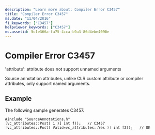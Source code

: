```yaml
---
description: "Learn more about: Compiler Error C3457"
title: "Compiler Error C3457"
ms.date: "11/04/2016"
f1_keywords: ["C3457"]
helpviewer_keywords: ["C3457"]
ms.assetid: 5c1e366a-fa75-4cca-b9a3-86d4ebe4090e
---
```

# Compiler Error C3457

'attribute': attribute does not support unnamed arguments

Source annotation attributes, unlike CLR custom attribute or compiler attributes, only support named arguments.

## Example

The following sample generates C3457.

```
#include "SourceAnnotations.h"
[vc_attributes::Post( 1 )] int f();   // C3457
[vc_attributes::Post( Valid=vc_attributes::Yes )] int f2();   // OK
```
